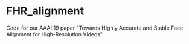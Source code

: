 # FHR_alignment
Code for our AAAI'19 paper "Towards Highly Accurate and Stable Face Alignment for High-Resolution Videos"
